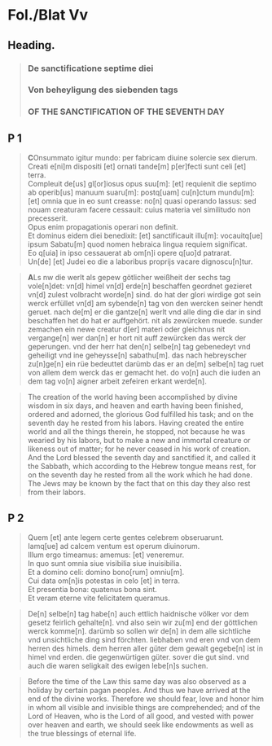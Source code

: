 # Fol./Blat Vv

## Heading.

>### De sanctificatione septime diei
>### Von beheyligung des siebenden tags
>### OF THE SANCTIFICATION OF THE SEVENTH DAY

## P 1

>**C**Onsummato igitur mundo: per fabricam diuine solercie sex dierum.  
Creati e[ni]m dispositi [et] ornati tande[m] p[er]fecti sunt celi [et] terra.  
Compleuit de[us] gl[or]iosus opus suu[m]: [et] requienit die septimo ab operib[us] manuum suaru[m]: postq[uam] cu[n]ctum mundu[m]: [et] omnia que in eo sunt creasse: no[n] quasi operando lassus: sed nouam creaturam facere cessauit: cuius materia vel similitudo non precesserit.  
Opus enim propagationis operari non definit.  
Et dominus eidem diei benedixit: [et] sanctificauit illu[m]: vocauitq[ue] ipsum Sabatu[m] quod nomen hebraica lingua requiem significat.  
Eo q[uia] in ipso cessauerat ab om[n]i opere q[uo]d patrarat.  
Un[de] [et] Judei eo die a laboribus proprijs vacare dignoscu[n]tur.

>**A**Ls nw die werlt als gepew götlicher weißheit der sechs tag vole[n]det: vn[d] himel vn[d] erde[n] beschaffen geordnet gezieret vn[d] zulest volbracht worde[n] sind. do hat der glori wirdige got sein werck erfüllet vn[d] am sybende[n] tag von den wercken seiner hendt geruet. nach de[m] er die gantze[n] werlt vnd alle ding die dar in sind beschaffen het do hat er auffgehört. nit als zewürcken muede. sunder zemachen ein newe creatur d[er] materi oder gleichnus nit vergange[n] wer dan[n] er hort nit auff zewürcken das werck der geperungen. vnd der herr hat den[n] selbe[n] tag gebenedeyt vnd geheiligt vnd ine geheysse[n] sabathu[m]. das nach hebreyscher zu[n]ge[n] ein rüe bedeuttet darümb das er an de[m] selbe[n] tag ruet von allem dem werck das er gemacht het. do vo[n] auch die iuden an dem tag vo[n] aigner arbeit zefeiren erkant werde[n].

>The creation of the world having been accomplished by divine wisdom in six days, and heaven and earth having been finished, ordered and adorned, the glorious God fulfilled his task; and on the seventh day he rested from his labors. Having created the entire world and all the things therein, he stopped, not because he was wearied by his labors, but to make a new and immortal creature or likeness out of matter; for he never ceased in his work of creation. And the Lord blessed the seventh day and sanctified it, and called it the Sabbath, which according to the Hebrew tongue means rest, for on the seventh day he rested from all the work which he had done. The Jews may be known by the fact that on this day they also rest from their labors. 


## P 2

>Quem [et] ante legem certe gentes celebrem obseruarunt.  
Iamq[ue] ad calcem ventum est operum diuinorum.  
Illum ergo timeamus: amemus: [et] veneremur.  
In quo sunt omnia siue visibilia siue inuisibilia.  
Et a domino celi: domino bono[rum] omniu[m].  
Cui data om[n]is potestas in celo [et] in terra.  
Et presentia bona: quatenus bona sint.  
Et veram eterne vite felicitatem queramus.  

>De[n] selbe[n] tag habe[n] auch ettlich haidnische völker vor dem gesetz feirlich gehalte[n]. vnd also sein wir zu[m] end der göttlichen werck komme[n]. darümb so sollen wir de[n] in dem alle sichtliche vnd unsichtliche ding sind förchten. liebhaben vnd eren vnd von dem herren des himels. dem herren aller güter dem gewalt gegebe[n] ist in himel vnd erden. die gegenwürtigen güter. sover die gut sind. vnd auch die waren seligkait des ewigen lebe[n]s suchen.

>Before the time of the Law this same day was also observed as a holiday by certain pagan peoples. And thus we have arrived at the end of the divine works. Therefore we should fear, love and honor him in whom all visible and invisible things are comprehended; and of the Lord of Heaven, who is the Lord of all good, and vested with power over heaven and earth, we should seek like endowments as well as the true blessings of eternal life. 
